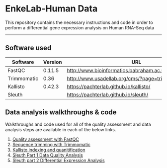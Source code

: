 # EnkeLab-Human Data
This repository contains the necessary instructions and code in order to perform a differential gene expression analysis on Human RNA-Seq data

----

## Software used

| Software | Version | URL | 
| --- | --- | --- |
| FastQC | 0.11.5 | http://www.bioinformatics.babraham.ac.uk/projects/fastqc/ |
| Trimmomatic | 0.36 | http://www.usadellab.org/cms/?page=trimmomatic  |
| Kallisto | 0.42.3 | https://pachterlab.github.io/kallisto/ |
| Sleuth |  | https://pachterlab.github.io/sleuth/ |

## Data analysis walkthroughs & code

Walkthroughs and code used for all of the quality assessment and data analysis steps are available in each of the below links.

1. [Quality assessment with FastQC]()
1. [Sequence trimming with Trimmomatic]()
1. [Kallisto indexing and quanitification]()
1. [Sleuth Part 1 Data Quality Analysis]()
1. [Sleuth part 2 Differential Expression Analysis]()
